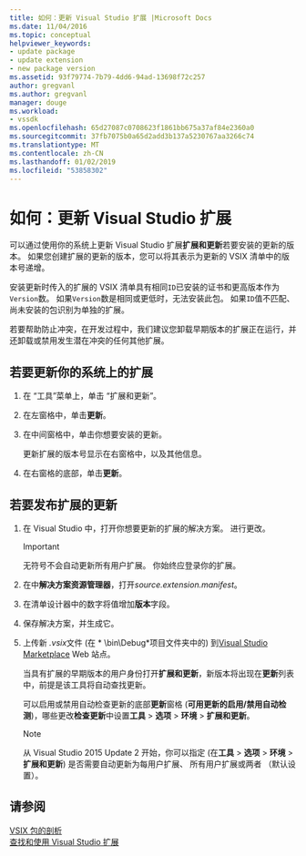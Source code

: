 ```yaml
---
title: 如何：更新 Visual Studio 扩展 |Microsoft Docs
ms.date: 11/04/2016
ms.topic: conceptual
helpviewer_keywords:
- update package
- update extension
- new package version
ms.assetid: 93f79774-7b79-4dd6-94ad-13698f72c257
author: gregvanl
ms.author: gregvanl
manager: douge
ms.workload:
- vssdk
ms.openlocfilehash: 65d27087c0708623f1861bb675a37af84e2360a0
ms.sourcegitcommit: 37fb7075b0a65d2add3b137a5230767aa3266c74
ms.translationtype: MT
ms.contentlocale: zh-CN
ms.lasthandoff: 01/02/2019
ms.locfileid: "53858302"
---
```

# <a name="how-to-update-a-visual-studio-extension"></a>如何：更新 Visual Studio 扩展
可以通过使用你的系统上更新 Visual Studio 扩展**扩展和更新**若要安装的更新的版本。 如果您创建扩展的更新的版本，您可以将其表示为更新的 VSIX 清单中的版本号递增。  
  
 安装更新时传入的扩展的 VSIX 清单具有相同`ID`已安装的证书和更高版本作为`Version`数。 如果`Version`数是相同或更低时，无法安装此包。 如果`ID`值不匹配、 尚未安装的包识别为单独的扩展。  
  
 若要帮助防止冲突，在开发过程中，我们建议您卸载早期版本的扩展正在运行，并还卸载或禁用发生潜在冲突的任何其他扩展。  
  
## <a name="to-update-an-extension-on-your-system"></a>若要更新你的系统上的扩展  
  
1.  在  “工具”菜单上，单击 “扩展和更新”。  
  
2.  在左窗格中，单击**更新**。  
  
3.  在中间窗格中，单击你想要安装的更新。  
  
     更新扩展的版本号显示在右窗格中，以及其他信息。  
  
4.  在右窗格的底部，单击**更新**。  
  
## <a name="to-publish-an-update-of-an-extension"></a>若要发布扩展的更新  
  
1.  在 Visual Studio 中，打开你想要更新的扩展的解决方案。 进行更改。  
  
    > [!IMPORTANT]
    >  无符号不会自动更新所有用户扩展。 你始终应登录你的扩展。  
  
2.  在中**解决方案资源管理器**，打开*source.extension.manifest*。  
  
3.  在清单设计器中的数字将值增加**版本**字段。  
  
4.  保存解决方案，并生成它。  
  
5.  上传新 *.vsix*文件 (在 * \bin\Debug\*项目文件夹中的) 到[Visual Studio Marketplace](https://marketplace.visualstudio.com/vs) Web 站点。  
  
     当具有扩展的早期版本的用户身份打开**扩展和更新**，新版本将出现在**更新**列表中，前提是该工具将自动查找更新。  
  
     可以启用或禁用自动检查更新的底部**更新**窗格 (**可用更新的启用/禁用自动检测**)，哪些更改**检查更新**中设置**工具** > **选项** > **环境** >  **扩展和更新**。  
  
    > [!NOTE]
    >  从 Visual Studio 2015 Update 2 开始，你可以指定 (在**工具** > **选项** > **环境** >  **扩展和更新**) 是否需要自动更新为每用户扩展、 所有用户扩展或两者 （默认设置）。  
  
## <a name="see-also"></a>请参阅  
 [VSIX 包的剖析](../extensibility/anatomy-of-a-vsix-package.md)   
 [查找和使用 Visual Studio 扩展](../ide/finding-and-using-visual-studio-extensions.md)